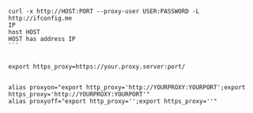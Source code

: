 ````
curl -x http://HOST:PORT --proxy-user USER:PASSWORD -L http://ifconfig.me
IP
host HOST
HOST has address IP
```


export https_proxy=https://your.proxy.server:port/


alias proxyon="export http_proxy='http://YOURPROXY:YOURPORT';export https_proxy='http://YOURPROXY:YOURPORT'"
alias proxyoff="export http_proxy='';export https_proxy=''"

